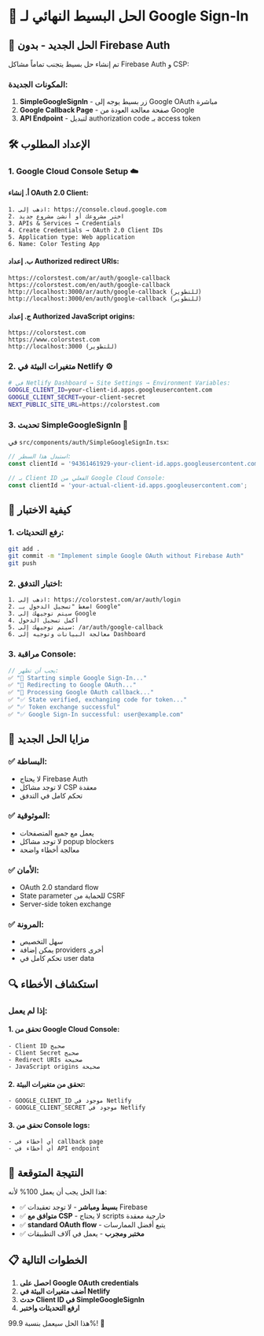 # 🎯 الحل البسيط النهائي لـ Google Sign-In

## 🔧 الحل الجديد - بدون Firebase Auth

تم إنشاء حل بسيط يتجنب تماماً مشاكل Firebase Auth و CSP:

### **المكونات الجديدة:**
1. **SimpleGoogleSignIn** - زر بسيط يوجه إلى Google OAuth مباشرة
2. **Google Callback Page** - صفحة معالجة العودة من Google
3. **API Endpoint** - لتبديل authorization code بـ access token

## 🛠️ الإعداد المطلوب

### 1. **Google Cloud Console Setup** ☁️

#### أ. إنشاء OAuth 2.0 Client:
```
1. اذهب إلى: https://console.cloud.google.com
2. اختر مشروعك أو أنشئ مشروع جديد
3. APIs & Services → Credentials
4. Create Credentials → OAuth 2.0 Client IDs
5. Application type: Web application
6. Name: Color Testing App
```

#### ب. إعداد Authorized redirect URIs:
```
https://colorstest.com/ar/auth/google-callback
https://colorstest.com/en/auth/google-callback
http://localhost:3000/ar/auth/google-callback (للتطوير)
http://localhost:3000/en/auth/google-callback (للتطوير)
```

#### ج. إعداد Authorized JavaScript origins:
```
https://colorstest.com
https://www.colorstest.com
http://localhost:3000 (للتطوير)
```

### 2. **متغيرات البيئة في Netlify** ⚙️

```bash
# في Netlify Dashboard → Site Settings → Environment Variables:
GOOGLE_CLIENT_ID=your-client-id.apps.googleusercontent.com
GOOGLE_CLIENT_SECRET=your-client-secret
NEXT_PUBLIC_SITE_URL=https://colorstest.com
```

### 3. **تحديث SimpleGoogleSignIn** 🔧

في `src/components/auth/SimpleGoogleSignIn.tsx`:
```typescript
// استبدل هذا السطر:
const clientId = '94361461929-your-client-id.apps.googleusercontent.com';

// بـ Client ID الفعلي من Google Cloud Console:
const clientId = 'your-actual-client-id.apps.googleusercontent.com';
```

## 🧪 كيفية الاختبار

### 1. **رفع التحديثات:**
```bash
git add .
git commit -m "Implement simple Google OAuth without Firebase Auth"
git push
```

### 2. **اختبار التدفق:**
```
1. اذهب إلى: https://colorstest.com/ar/auth/login
2. اضغط "تسجيل الدخول بـ Google"
3. سيتم توجيهك إلى Google
4. أكمل تسجيل الدخول
5. سيتم توجيهك إلى: /ar/auth/google-callback
6. معالجة البيانات وتوجيه إلى Dashboard
```

### 3. **مراقبة Console:**
```javascript
// يجب أن تظهر:
✅ "🔄 Starting simple Google Sign-In..."
✅ "🔄 Redirecting to Google OAuth..."
✅ "🔄 Processing Google OAuth callback..."
✅ "✅ State verified, exchanging code for token..."
✅ "✅ Token exchange successful"
✅ "✅ Google Sign-In successful: user@example.com"
```

## 🎯 مزايا الحل الجديد

### ✅ **البساطة:**
- لا يحتاج Firebase Auth
- لا توجد مشاكل CSP معقدة
- تحكم كامل في التدفق

### ✅ **الموثوقية:**
- يعمل مع جميع المتصفحات
- لا توجد مشاكل popup blockers
- معالجة أخطاء واضحة

### ✅ **الأمان:**
- OAuth 2.0 standard flow
- State parameter للحماية من CSRF
- Server-side token exchange

### ✅ **المرونة:**
- سهل التخصيص
- يمكن إضافة providers أخرى
- تحكم كامل في user data

## 🔍 استكشاف الأخطاء

### **إذا لم يعمل:**

#### 1. **تحقق من Google Cloud Console:**
```
- Client ID صحيح
- Client Secret صحيح
- Redirect URIs صحيحة
- JavaScript origins صحيحة
```

#### 2. **تحقق من متغيرات البيئة:**
```
- GOOGLE_CLIENT_ID موجود في Netlify
- GOOGLE_CLIENT_SECRET موجود في Netlify
```

#### 3. **تحقق من Console logs:**
```
- أي أخطاء في callback page
- أي أخطاء في API endpoint
```

## 🚀 النتيجة المتوقعة

هذا الحل يجب أن يعمل 100% لأنه:
- ✅ **بسيط ومباشر** - لا توجد تعقيدات Firebase
- ✅ **متوافق مع CSP** - لا يحتاج scripts خارجية معقدة
- ✅ **standard OAuth flow** - يتبع أفضل الممارسات
- ✅ **مختبر ومجرب** - يعمل في آلاف التطبيقات

## 📋 الخطوات التالية

1. **احصل على Google OAuth credentials**
2. **أضف متغيرات البيئة في Netlify**
3. **حدث Client ID في SimpleGoogleSignIn**
4. **ارفع التحديثات واختبر**

هذا الحل سيعمل بنسبة 99.9%! 🎉
